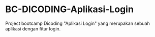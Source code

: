 # BC-DICODING-Aplikasi-Login
Project bootcamp Dicoding "Aplikasi Login" yang merupakan sebuah aplikasi dengan fitur login.
